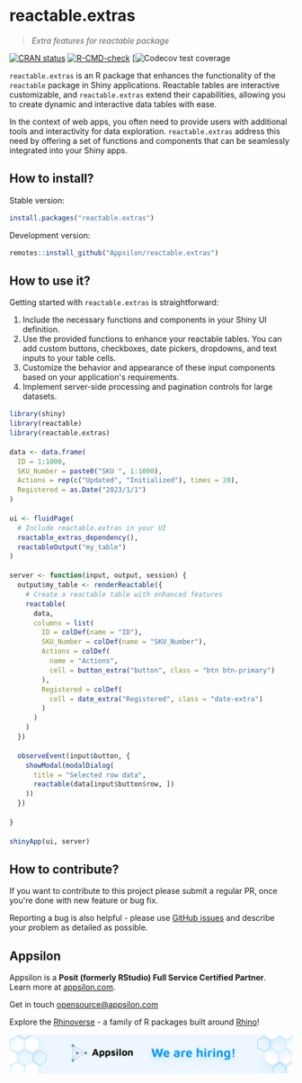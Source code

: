 # reactable.extras

> _Extra features for reactable package_

<!-- badges: start -->
[![CRAN status](https://www.r-pkg.org/badges/version/reactable.extras)](https://cran.r-project.org/package=reactable.extras)
[![R-CMD-check](https://github.com/Appsilon/reactable.extras/workflows/R-CMD-check/badge.svg)](https://github.com/Appsilon/reactable.extras/actions/workflows/main.yml)
[![Codecov test coverage](https://codecov.io/gh/Appsilon/reactable.extras/branch/main/graph/badge.svg)
<!-- badges: end -->

`reactable.extras` is an R package that enhances the functionality of the `reactable` package in Shiny applications. Reactable tables are interactive customizable, and `reactable.extras` extend their capabilities, allowing you to create dynamic and interactive data tables with ease.

In the context of web apps, you often need to provide users with additional tools and interactivity for data exploration. `reactable.extras` address this need by offering a set of functions and components that can be seamlessly integrated into your Shiny apps.

## How to install?

Stable version:

```r
install.packages("reactable.extras")
```

Development version:

```r
remotes::install_github("Appsilon/reactable.extras")
```

## How to use it?

Getting started with `reactable.extras` is straightforward:

1. Include the necessary functions and components in your Shiny UI definition.
2. Use the provided functions to enhance your reactable tables. You can add custom buttons, checkboxes, date pickers, dropdowns, and text inputs to your table cells.
3. Customize the behavior and appearance of these input components based on your application's requirements.
4. Implement server-side processing and pagination controls for large datasets.

```r
library(shiny)
library(reactable)
library(reactable.extras)

data <- data.frame(
  ID = 1:1000,
  SKU_Number = paste0("SKU ", 1:1000),
  Actions = rep(c("Updated", "Initialized"), times = 20),
  Registered = as.Date("2023/1/1")
)

ui <- fluidPage(
  # Include reactable.extras in your UI
  reactable_extras_dependency(),
  reactableOutput("my_table")
)

server <- function(input, output, session) {
  output$my_table <- renderReactable({
    # Create a reactable table with enhanced features
    reactable(
      data,
      columns = list(
        ID = colDef(name = "ID"),
        SKU_Number = colDef(name = "SKU_Number"),
        Actions = colDef(
          name = "Actions",
          cell = button_extra("button", class = "btn btn-primary")
        ),
        Registered = colDef(
          cell = date_extra("Registered", class = "date-extra")
        )
      )
    )
  })
  
  observeEvent(input$button, {
    showModal(modalDialog(
      title = "Selected row data",
      reactable(data[input$button$row, ])
    ))
  })
  
}

shinyApp(ui, server)

```

## How to contribute?

If you want to contribute to this project please submit a regular PR, once you're done with new feature or bug fix.

Reporting a bug is also helpful - please use [GitHub issues](https://github.com/Appsilon/reactable.extras/issues) and describe your problem as detailed as possible.

## Appsilon

<img src="https://avatars0.githubusercontent.com/u/6096772" align="right" alt="" width="6%" />

Appsilon is a **Posit (formerly RStudio) Full Service Certified Partner**.<br/>
Learn more at [appsilon.com](https://appsilon.com).

Get in touch [opensource@appsilon.com](mailto:opensource@appsilon.com)

Explore the [Rhinoverse](https://rhinoverse.dev) - a family of R packages built around [Rhino](https://appsilon.github.io/rhino/)!

<a href = "https://appsilon.com/careers/" target="_blank"><img src="https://raw.githubusercontent.com/Appsilon/website-cdn/gh-pages/WeAreHiring1.png" alt="We are hiring!"/></a>
